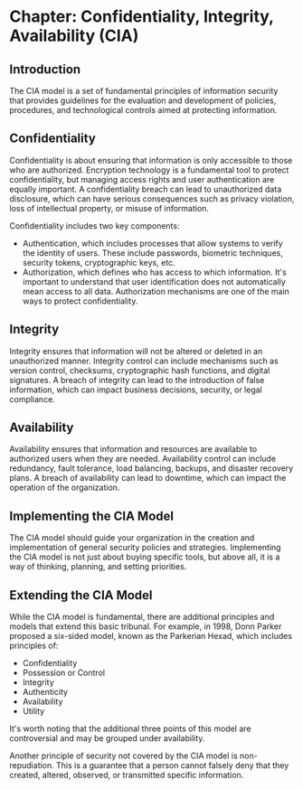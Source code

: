 # Chapter: Confidentiality, Integrity, Availability (CIA)

## Introduction

The CIA model is a set of fundamental principles of information security that provides guidelines for the evaluation and development of policies, procedures, and technological controls aimed at protecting information.

## Confidentiality

Confidentiality is about ensuring that information is only accessible to those who are authorized. Encryption technology is a fundamental tool to protect confidentiality, but managing access rights and user authentication are equally important. A confidentiality breach can lead to unauthorized data disclosure, which can have serious consequences such as privacy violation, loss of intellectual property, or misuse of information.

Confidentiality includes two key components:

* Authentication, which includes processes that allow systems to verify the identity of users. These include passwords, biometric techniques, security tokens, cryptographic keys, etc.
* Authorization, which defines who has access to which information. It's important to understand that user identification does not automatically mean access to all data. Authorization mechanisms are one of the main ways to protect confidentiality.

## Integrity

Integrity ensures that information will not be altered or deleted in an unauthorized manner. Integrity control can include mechanisms such as version control, checksums, cryptographic hash functions, and digital signatures. A breach of integrity can lead to the introduction of false information, which can impact business decisions, security, or legal compliance.

## Availability

Availability ensures that information and resources are available to authorized users when they are needed. Availability control can include redundancy, fault tolerance, load balancing, backups, and disaster recovery plans. A breach of availability can lead to downtime, which can impact the operation of the organization.

## Implementing the CIA Model

The CIA model should guide your organization in the creation and implementation of general security policies and strategies. Implementing the CIA model is not just about buying specific tools, but above all, it is a way of thinking, planning, and setting priorities.

## Extending the CIA Model

While the CIA model is fundamental, there are additional principles and models that extend this basic tribunal. For example, in 1998, Donn Parker proposed a six-sided model, known as the Parkerian Hexad, which includes principles of:

* Confidentiality
* Possession or Control
* Integrity
* Authenticity
* Availability
* Utility

It's worth noting that the additional three points of this model are controversial and may be grouped under availability.

Another principle of security not covered by the CIA model is non-repudiation. This is a guarantee that a person cannot falsely deny that they created, altered, observed, or transmitted specific information.